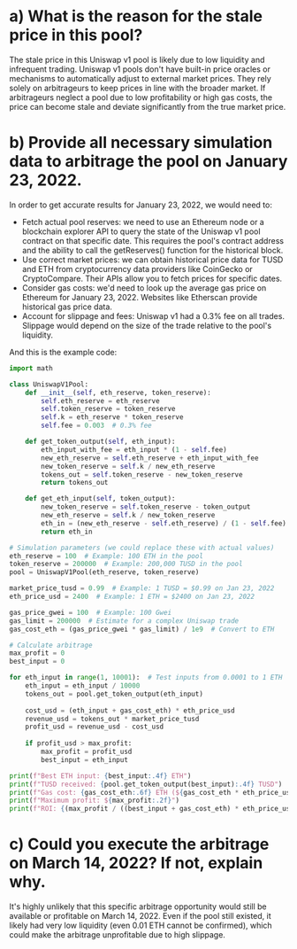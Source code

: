# a) What is the reason for the stale price in this pool?
The stale price in this Uniswap v1 pool is likely due to low liquidity and infrequent trading. Uniswap v1 pools don't have built-in price oracles or mechanisms to automatically adjust to external market prices. They rely solely on arbitrageurs to keep prices in line with the broader market. If arbitrageurs neglect a pool due to low profitability or high gas costs, the price can become stale and deviate significantly from the true market price.

# b) Provide all necessary simulation data to arbitrage the pool on January 23, 2022.
In order to get accurate results for January 23, 2022, we would need to:
- Fetch actual pool reserves: we need to use an Ethereum node or a blockchain explorer API to query the state of the Uniswap v1 pool contract on that specific date. This requires the pool's contract address and the ability to call the getReserves() function for the historical block.
- Use correct market prices: we can obtain historical price data for TUSD and ETH from cryptocurrency data providers like CoinGecko or CryptoCompare. Their APIs allow you to fetch prices for specific dates.
- Consider gas costs: we'd need to look up the average gas price on Ethereum for January 23, 2022. Websites like Etherscan provide historical gas price data.
- Account for slippage and fees: Uniswap v1 had a 0.3% fee on all trades. Slippage would depend on the size of the trade relative to the pool's liquidity.

And this is the example code:
```python
import math

class UniswapV1Pool:
    def __init__(self, eth_reserve, token_reserve):
        self.eth_reserve = eth_reserve
        self.token_reserve = token_reserve
        self.k = eth_reserve * token_reserve
        self.fee = 0.003  # 0.3% fee

    def get_token_output(self, eth_input):
        eth_input_with_fee = eth_input * (1 - self.fee)
        new_eth_reserve = self.eth_reserve + eth_input_with_fee
        new_token_reserve = self.k / new_eth_reserve
        tokens_out = self.token_reserve - new_token_reserve
        return tokens_out

    def get_eth_input(self, token_output):
        new_token_reserve = self.token_reserve - token_output
        new_eth_reserve = self.k / new_token_reserve
        eth_in = (new_eth_reserve - self.eth_reserve) / (1 - self.fee)
        return eth_in

# Simulation parameters (we could replace these with actual values)
eth_reserve = 100  # Example: 100 ETH in the pool
token_reserve = 200000  # Example: 200,000 TUSD in the pool
pool = UniswapV1Pool(eth_reserve, token_reserve)

market_price_tusd = 0.99  # Example: 1 TUSD = $0.99 on Jan 23, 2022
eth_price_usd = 2400  # Example: 1 ETH = $2400 on Jan 23, 2022

gas_price_gwei = 100  # Example: 100 Gwei
gas_limit = 200000  # Estimate for a complex Uniswap trade
gas_cost_eth = (gas_price_gwei * gas_limit) / 1e9  # Convert to ETH

# Calculate arbitrage
max_profit = 0
best_input = 0

for eth_input in range(1, 10001):  # Test inputs from 0.0001 to 1 ETH
    eth_input = eth_input / 10000
    tokens_out = pool.get_token_output(eth_input)
    
    cost_usd = (eth_input + gas_cost_eth) * eth_price_usd
    revenue_usd = tokens_out * market_price_tusd
    profit_usd = revenue_usd - cost_usd
    
    if profit_usd > max_profit:
        max_profit = profit_usd
        best_input = eth_input

print(f"Best ETH input: {best_input:.4f} ETH")
print(f"TUSD received: {pool.get_token_output(best_input):.4f} TUSD")
print(f"Gas cost: {gas_cost_eth:.6f} ETH (${gas_cost_eth * eth_price_usd:.2f})")
print(f"Maximum profit: ${max_profit:.2f}")
print(f"ROI: {(max_profit / ((best_input + gas_cost_eth) * eth_price_usd) * 100):.2f}%")
```

# c) Could you execute the arbitrage on March 14, 2022? If not, explain why.
 It's highly unlikely that this specific arbitrage opportunity would still be available or profitable on March 14, 2022. Even if the pool still existed, it likely had very low liquidity (even 0.01 ETH cannot be confirmed), which could make the arbitrage unprofitable due to high slippage.
 
